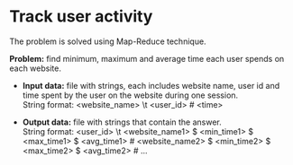 # Track user activity
The problem is solved using Map-Reduce technique.

**Problem:** find minimum, maximum and average time each user spends on each website.

- **Input data:** file with strings, each includes website name, user id and time spent by the user on the website during one session.  
String format: <website_name> \t <user_id> # \<time\>

- **Output data:** file with strings that contain the answer.  
String format: <user_id> \t <website_name1> $ <min_time1> $ <max_time1> $ <avg_time1> # <website_name2> $ <min_time2> $ <max_time2> $ <avg_time2> # ...
